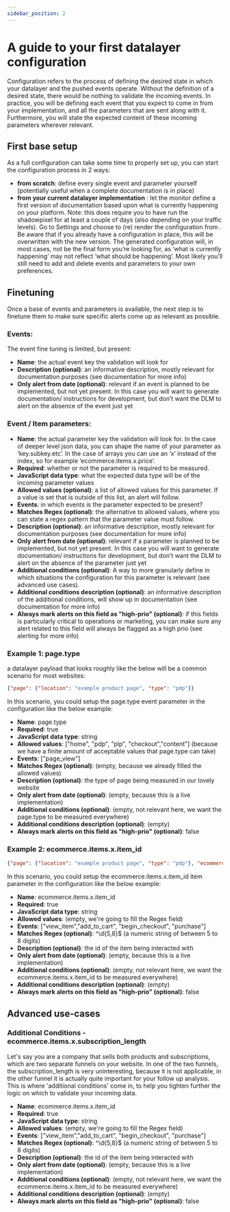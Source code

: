 ```yaml
---
sidebar_position: 2
---
```


# A guide to your first datalayer configuration

Configuration refers to the process of defining the desired state in which your datalayer and the pushed events operate. Without the definition of a desired state, there would be nothing to validate the incoming events. In practice, you will be defining each event that you expect to come in from your implementation, and all the parameters that are sent along with it. Furthermore, you will state the expected content of these incoming parameters wherever relevant.

## First base setup

As a full configuration can take some time to properly set up, you can start the configuration process in 2 ways:
- **from scratch**: define every single event and parameter yourself (potentially useful when a complete documentation is in place)
- **from your current datalayer implementation** : let the monitor define a first version of documentation based upon what is currently happening on your platform. Note: this does require you to have run the shadowpixel for at least a couple of days (also depending on your traffic levels). Go to Settings and choose to (re) render the configuration from . Be aware that if you already have a configuration in place, this will be overwritten with the new version. The generated configuration will, in most cases, not be the final form you’re looking for, as ‘what is currently happening’ may not reflect ‘what should be happening’. Most likely you’ll still need to add and delete events and parameters to your own preferences.

## Finetuning

Once a base of events and parameters is available, the next step is to finetune them to make sure specific alerts come up as relevant as possible.

### Events:
The event fine tuning is limited, but present:
* **Name**: the actual event key the validation will look for
* **Description (optional)**: an informative description, mostly relevant for documentation purposes (see documentation for more info)
* **Only alert from date (optional)**: relevant if an event is planned to be implemented, but not yet present. In this case you will want to generate documentation/ instructions for development, but don’t want the DLM to alert on the absence of the event just yet

### Event / Item parameters:
* **Name**: the actual parameter key the validation will look for. In the case of deeper level json data, you can shape the name of your parameter as ‘key.subkey.etc’. In the case of arrays you can use an ‘x’ instead of the index, so for example ‘ecommerce.items.x.price’.
* **Required**: whether or not the parameter is required to be measured.
* **JavaScript data type**: what the expected data type will be of the incoming parameter values
* **Allowed values (optional)**: a list of allowed values for this parameter. If a value is set that is outside of this list, an alert will follow.
* **Events**: in which events is the parameter expected to be present?
* **Matches Regex (optional)**: the alternative to allowed values, where you can state a regex pattern that the parameter value must follow.
* **Description (optional)**: an informative description, mostly relevant for documentation purposes (see documentation for more info)
* **Only alert from date (optional)**: relevant if a parameter is planned to be implemented, but not yet present. In this case you will want to generate documentation/ instructions for development, but don’t want the DLM to alert on the absence of the parameter just yet
* **Additional conditions (optional)**: A way to more granularly define in which situations the configuration for this parameter is relevant (see advanced use cases).
* **Additional conditions description (optional)**: an informative description of the additional conditions, will show up in documentation (see documentation for more info)
* **Always mark alerts on this field as "high-prio" (optional)**: if this fields is particularly critical to operations or marketing, you can make sure any alert related to this field will always be flagged as a high prio (see alerting for more info)

### **Example 1:** page.type

a datalayer payload that looks roughly like the below will be a common scenario for most websites:

```json
{"page": {"location": "example product page", "type": "pdp"}}
```

In this scenario, you could setup the page.type event parameter in the configuration like the below example:

* **Name**: page.type
* **Required**: true
* **JavaScript data type**: string
* **Allowed values**: ["home", "pdp", "plp", "checkout","content"] (because we have a finite amount of acceptable values that page.type can take)
* **Events**: ["page_view"]
* **Matches Regex (optional)**: (empty, because we already filled the allowed values)
* **Description (optional)**: the type of page being measured in our lovely website
* **Only alert from date (optional)**: (empty, because this is a live implementation)
* **Additional conditions (optional)**: (empty, not relevant here, we want the page.type to be measured everywhere)
* **Additional conditions description (optional)**: (empty)
* **Always mark alerts on this field as "high-prio" (optional)**: false

### **Example 2:** ecommerce.items.x.item_id

```json
{"page": {"location": "example product page", "type": "pdp"}, "ecommerce": {"items": [{"item_id": "12345", "item_variant": "asdda", "price": 20.21}]}}
```

In this scenario, you could setup the ecommerce.items.x.item_id item parameter in the configuration like the below example:

* **Name**: ecommerce.items.x.item_id
* **Required**: true
* **JavaScript data type**: string
* **Allowed values**: (empty, we're going to fill the Regex field)
* **Events**: ["view_item","add_to_cart", "begin_checkout", "purchase"]
* **Matches Regex (optional)**: ^\d{5,8}$ (a numeric string of between 5 to 8 digits)
* **Description (optional)**: the id of the item being interacted with
* **Only alert from date (optional)**: (empty, because this is a live implementation)
* **Additional conditions (optional)**: (empty, not relevant here, we want the ecommerce.items.x.item_id to be measured everywhere)
* **Additional conditions description (optional)**: (empty)
* **Always mark alerts on this field as "high-prio" (optional)**: false


## Advanced use-cases

### Additional Conditions - ecommerce.items.x.subscription_length

Let's say you are a company that sells both products and subscriptions, which are two separate funnels on your website. In one of the two funnels, the subscription_length is very uninteresting, because it is not applicable, in the other funnel it is actually quite important for your follow up analysis. This is where 'additional conditions' come in, to help you tighten further the logic on which to validate your incoming data. 

* **Name**: ecommerce.items.x.item_id
* **Required**: true
* **JavaScript data type**: string
* **Allowed values**: (empty, we're going to fill the Regex field)
* **Events**: ["view_item","add_to_cart", "begin_checkout", "purchase"]
* **Matches Regex (optional)**: ^\d{5,8}$ (a numeric string of between 5 to 8 digits)
* **Description (optional)**: the id of the item being interacted with
* **Only alert from date (optional)**: (empty, because this is a live implementation)
* **Additional conditions (optional)**: (empty, not relevant here, we want the ecommerce.items.x.item_id to be measured everywhere)
* **Additional conditions description (optional)**: (empty)
* **Always mark alerts on this field as "high-prio" (optional)**: false
